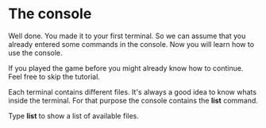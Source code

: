 # The console
Well done. You made it to your first terminal. So we can assume that you already entered some commands in the console. Now you will learn how to use the console.

If you played the game before you might already know how to continue. Feel free to skip the tutorial.

Each terminal contains different files. It's always a good idea to know whats inside the terminal. For that purpose the console contains the **list** command.

Type **list** to show a list of available files.
